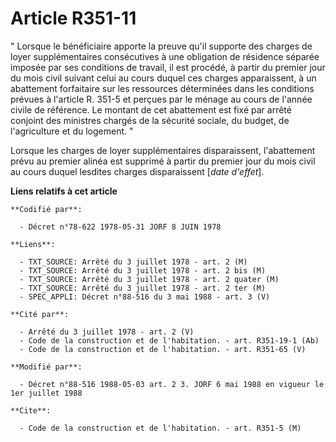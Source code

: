 # Article R351-11

" Lorsque le bénéficiaire apporte la preuve qu'il supporte des charges de loyer supplémentaires consécutives à une obligation
de résidence séparée imposée par ses conditions de travail, il est procédé, à partir du premier jour du mois civil suivant
celui au cours duquel ces charges apparaissent, à un abattement forfaitaire sur les ressources déterminées dans les
conditions prévues à l'article R. 351-5 et perçues par le ménage au cours de l'année civile de référence. Le montant de cet
abattement est fixé par arrêté conjoint des ministres chargés de la sécurité sociale, du budget, de l'agriculture et du
logement. "

Lorsque les charges de loyer supplémentaires disparaissent, l'abattement prévu au premier alinéa est supprimé à partir du
premier jour du mois civil au cours duquel lesdites charges disparaissent [*date d'effet*].

**Liens relatifs à cet article**

	**Codifié par**:

	  - Décret n°78-622 1978-05-31 JORF 8 JUIN 1978

	**Liens**:

	  - TXT_SOURCE: Arrêté du 3 juillet 1978 - art. 2 (M)
	  - TXT_SOURCE: Arrêté du 3 juillet 1978 - art. 2 bis (M)
	  - TXT_SOURCE: Arrêté du 3 juillet 1978 - art. 2 quater (M)
	  - TXT_SOURCE: Arrêté du 3 juillet 1978 - art. 2 ter (M)
	  - SPEC_APPLI: Décret n°88-516 du 3 mai 1988 - art. 3 (V)

	**Cité par**:

	  - Arrêté du 3 juillet 1978 - art. 2 (V)
	  - Code de la construction et de l'habitation. - art. R351-19-1 (Ab)
	  - Code de la construction et de l'habitation. - art. R351-65 (V)

	**Modifié par**:

	  - Décret n°88-516 1988-05-03 art. 2 3. JORF 6 mai 1988 en vigueur le 1er juillet 1988

	**Cite**:

	  - Code de la construction et de l'habitation. - art. R351-5 (M)
